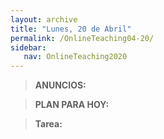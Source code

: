 ```yaml
---
layout: archive
title: "Lunes, 20 de Abril"
permalink: /OnlineTeaching04-20/
sidebar:
   nav: OnlineTeaching2020
---
```


> **ANUNCIOS:**  
>

> **PLAN PARA HOY:**
>

> **Tarea:**
> 
